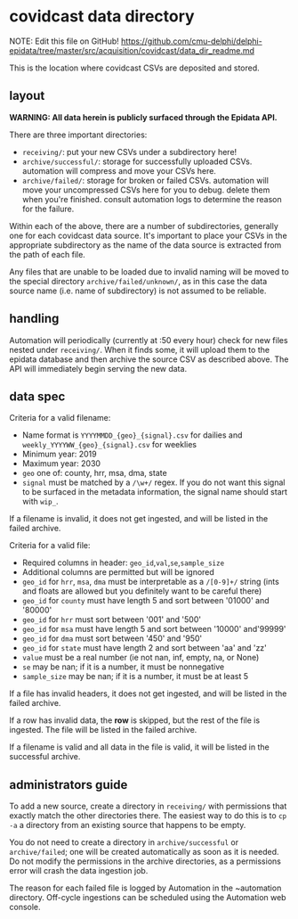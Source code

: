 # covidcast data directory

NOTE: Edit this file on GitHub!
https://github.com/cmu-delphi/delphi-epidata/tree/master/src/acquisition/covidcast/data_dir_readme.md

This is the location where covidcast CSVs are deposited and stored.

## layout

**WARNING: All data herein is publicly surfaced through the Epidata API.**

There are three important directories:

- `receiving/`: put your new CSVs under a subdirectory here!
- `archive/successful/`: storage for successfully uploaded CSVs. automation
  will compress and move your CSVs here.
- `archive/failed/`: storage for broken or failed CSVs. automation will move
  your uncompressed CSVs here for you to debug. delete them when you're
  finished. consult automation logs to determine the reason for the failure.

Within each of the above, there are a number of subdirectories, generally one
for each covidcast data source. It's important to place your CSVs in the
appropriate subdirectory as the name of the data source is extracted from the
path of each file.

Any files that are unable to be loaded due to invalid naming will be moved to
the special directory `archive/failed/unknown/`, as in this case the data
source name (i.e. name of subdirectory) is not assumed to be reliable.

## handling

Automation will periodically (currently at :50 every hour) check for new files
nested under `receiving/`.  When it finds some, it will upload them to the
epidata database and then archive the source CSV as described above. The API
will immediately begin serving the new data.

## data spec

Criteria for a valid filename:

- Name format is `YYYYMMDD_{geo}_{signal}.csv` for dailies and
  `weekly_YYYYWW_{geo}_{signal}.csv` for weeklies
- Minimum year: 2019
- Maximum year: 2030
- `geo` one of: county, hrr, msa, dma, state
- `signal` must be matched by a `/\w+/` regex. If you do not want this signal to
  be surfaced in the metadata information, the signal name should start with
  `wip_`.

If a filename is invalid, it does not get ingested, and will be listed in the
failed archive.

Criteria for a valid file:

- Required columns in header: `geo_id`,`val`,`se`,`sample_size`
- Additional columns are permitted but will be ignored
- `geo_id` for `hrr`, `msa`, `dma` must be interpretable as a `/[0-9]+/` string
  (ints and floats are allowed but you definitely want to be careful there)
- `geo_id` for `county` must have length 5 and sort between '01000' and '80000'
- `geo_id` for `hrr` must sort between '001' and '500'
- `geo_id` for `msa` must have length 5 and sort between '10000' and'99999'
- `geo_id` for `dma` must sort between '450' and '950'
- `geo_id` for `state` must have length 2 and sort between 'aa' and 'zz'
- `value` must be a real number (ie not nan, inf, empty, na, or None)
- `se` may be nan; if it is a number, it must be nonnegative
- `sample_size` may be nan; if it is a number, it must be at least 5

If a file has invalid headers, it does not get ingested, and will be listed in
the failed archive.

If a row has invalid data, the **row** is skipped, but the rest of the file is
ingested. The file will be listed in the failed archive.

If a filename is valid and all data in the file is valid, it will be listed in
the successful archive.

## administrators guide

To add a new source, create a directory in `receiving/` with permissions that
exactly match the other directories there. The easiest way to do this is to `cp -a`
a directory from an existing source that happens to be empty.

You do not need to create a directory in `archive/successful` or
`archive/failed`; one will be created automatically as soon as it is needed. Do
not modify the permissions in the archive directories, as a permissions error
will crash the data ingestion job.

The reason for each failed file is logged by Automation in the ~automation
directory. Off-cycle ingestions can be scheduled using the Automation web
console.
